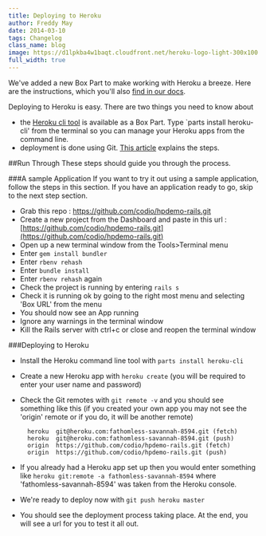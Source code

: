 ```yaml
---
title: Deploying to Heroku
author: Freddy May
date: 2014-03-10
tags: Changelog
class_name: blog
image: https://d1lpkba4w1baqt.cloudfront.net/heroku-logo-light-300x100.png
full_width: true
---
```


We've added a new Box Part to make working with Heroku a breeze. Here are the instructions, which you'll also [find in our docs](/docs/boxes/specific-tasks/heroku).

Deploying to Heroku is easy. There are two things you need to know about

- the [Heroku cli tool](https://devcenter.heroku.com/articles/heroku-command) is available as a Box Part. Type `parts install heroku-cli' from the terminal so you can manage your Heroku apps from the command line.
- deployment is done using Git. [This article](https://devcenter.heroku.com/articles/git) explains the steps.

##Run Through
These steps should guide you through the process.

###A sample Application
If you want to try it out using a sample application, follow the steps in this section. If you have an application ready to go, skip to the next step section.

- Grab this repo : https://github.com/codio/hpdemo-rails.git
- Create a new project from the Dashboard and paste in this url : [https://github.com/codio/hpdemo-rails.git](https://github.com/codio/hpdemo-rails.git)
- Open up a new terminal window from the Tools>Terminal menu
- Enter `gem install bundler`
- Enter `rbenv rehash`
- Enter `bundle install`
- Enter `rbenv rehash` again
- Check the project is running by entering `rails s`
- Check it is running ok by going to the right most menu and selecting 'Box URL' from the menu
- You should now see an App running
- Ignore any warnings in the terminal window
- Kill the Rails server with ctrl+c or close and reopen the terminal window

###Deploying to Heroku

- Install the Heroku command line tool with `parts install heroku-cli`
- Create a new Heroku app with `heroku create` (you will be required to enter your user name and password)
- Check the Git remotes with `git remote -v` and you should see something like this (if you created your own app you may not see the 'origin' remote or if you do, it will be another remote)

		heroku  git@heroku.com:fathomless-savannah-8594.git (fetch)
		heroku  git@heroku.com:fathomless-savannah-8594.git (push)
		origin  https://github.com/codio/hpdemo-rails.git (fetch)
		origin  https://github.com/codio/hpdemo-rails.git (push)

- If you already had a Heroku app set up then you would enter something like `heroku git:remote -a fathomless-savannah-8594` where 'fathomless-savannah-8594' was taken from the Heroku console.

- We're ready to deploy now with `git push heroku master`
- You should see the deployment process taking place. At the end, you will see a url for you to test it all out.



